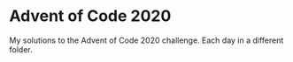 # Advent of Code 2020
My solutions to the Advent of Code 2020 challenge. Each day in a different folder.
